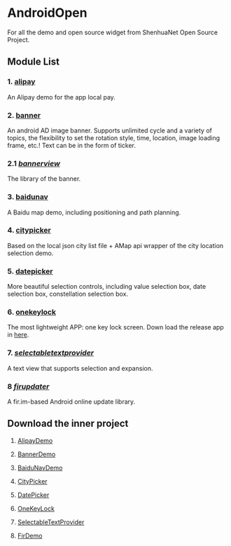 # AndroidOpen

For all the demo and open source widget from ShenhuaNet Open Source Project.

## Module List
### 1. [alipay](https://github.com/shenhuanet/AndroidOpen/tree/master/alipay)
An Alipay demo for the app local pay.
### 2. [banner](https://github.com/shenhuanet/AndroidOpen/tree/master/banner)
An android AD image banner. Supports unlimited cycle and a variety of topics, the flexibility to set the rotation style, time, location, image loading frame, etc.!
Text can be in the form of ticker.
### 2.1 *[bannerview](https://github.com/shenhuanet/AndroidOpen/tree/master/bannerview)*
The library of the banner.
### 3. [baidunav](https://github.com/shenhuanet/AndroidOpen/tree/master/baidunav)
A Baidu map demo, including positioning and path planning.
### 4. [citypicker](https://github.com/shenhuanet/AndroidOpen/tree/master/citypicker)
Based on the local json city list file + AMap api wrapper of the city location selection demo.
### 5. [datepicker](https://github.com/shenhuanet/AndroidOpen/tree/master/datepicker)
More beautiful selection controls, including value selection box, date selection box, constellation selection box.
### 6. [onekeylock](https://github.com/shenhuanet/AndroidOpen/tree/master/onekeylock)
The most lightweight APP: one key lock screen. Down load the release app in [here](https://github.com/shenhuanet/AndroidOpen/raw/master/onekeylock/app-umeng-release-1.0.apk).
### 7. *[selectabletextprovider](https://github.com/shenhuanet/AndroidOpen/tree/master/selectabletextprovider)*
A text view that supports selection and expansion.
### 8 *[firupdater](https://github.com/shenhuanet/AndroidOpen/tree/master/firupdater)*
A fir.im-based Android online update library.


## Download the inner project
1. [AlipayDemo](https://github.com/shenhuanet/AndroidOpen/raw/master/--Downloads/AlipayDemo.zip)

2. [BannerDemo](https://github.com/shenhuanet/AndroidOpen/raw/master/--Downloads/BannerDemo.zip)

3. [BaiduNavDemo](https://github.com/shenhuanet/AndroidOpen/raw/master/--Downloads/BaiduNav.zip)

4. [CityPicker](https://github.com/shenhuanet/AndroidOpen/raw/master/--Downloads/Citypicker.zip)

5. [DatePicker](https://github.com/shenhuanet/AndroidOpen/raw/master/--Downloads/DatePickerDemo.zip)

6. [OneKeyLock](https://github.com/shenhuanet/AndroidOpen/raw/master/--Downloads/OneKeyLock.zip)

7. [SelectableTextProvider](https://github.com/shenhuanet/AndroidOpen/raw/master/--Downloads/SelectableTextProvider.zip)

8. [FirDemo](https://github.com/shenhuanet/AndroidOpen/raw/master/--Downloads/FirDemo.zip)